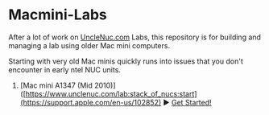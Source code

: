 # Macmini-Labs
After a lot of work on [UncleNuc.com](https://unclenuc.com) Labs, this repository is for building and managing a lab using older Mac mini computers.

Starting with very old Mac minis quickly runs into issues that you don't encounter in early ntel NUC units.
1. [Mac mini A1347 (Mid 2010)] ([https://www.unclenuc.com/lab:stack_of_nucs:start](https://support.apple.com/en-us/102852) ▶️ [Get Started!](A1347/README.md)

